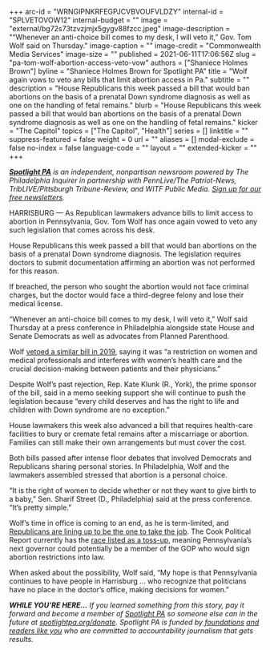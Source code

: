 +++
arc-id = "WRNGIPNKRFEGPJCVBVOUFVLDZY"
internal-id = "SPLVETOVOW12"
internal-budget = ""
image = "external/bg72s73tzvzjmjx5gygv88fzcc.jpeg"
image-description = "“Whenever an anti-choice bill comes to my desk, I will veto it,” Gov. Tom Wolf said on Thursday."
image-caption = ""
image-credit = "Commonwealth Media Services"
image-size = ""
published = 2021-06-11T17:06:56Z
slug = "pa-tom-wolf-abortion-access-veto-vow"
authors = ["Shaniece Holmes Brown"]
byline = "Shaniece Holmes Brown for Spotlight PA"
title = "Wolf again vows to veto any bills that limit abortion access in Pa."
subtitle = ""
description = "House Republicans this week passed a bill that would ban abortions on the basis of a prenatal Down syndrome diagnosis as well as one on the handling of fetal remains."
blurb = "House Republicans this week passed a bill that would ban abortions on the basis of a prenatal Down syndrome diagnosis as well as one on the handling of fetal remains."
kicker = "The Capitol"
topics = ["The Capitol", "Health"]
series = []
linktitle = ""
suppress-featured = false
weight = 0
url = ""
aliases = []
modal-exclude = false
no-index = false
language-code = ""
layout = ""
extended-kicker = ""
+++

<a href="https://www.spotlightpa.org/"><i><b>Spotlight PA</b></i></a><i> is an independent, nonpartisan newsroom powered by The Philadelphia Inquirer in partnership with PennLive/The Patriot-News, TribLIVE/Pittsburgh Tribune-Review, and WITF Public Media. </i><a href="https://www.spotlightpa.org/newsletters"><i>Sign up for our free newsletters</i></a><i>.</i>

HARRISBURG — As Republican lawmakers advance bills to limit access to abortion in Pennsylvania, Gov. Tom Wolf has once again vowed to veto any such legislation that comes across his desk.

House Republicans this week passed a bill that would ban abortions on the basis of a prenatal Down syndrome diagnosis. The legislation requires doctors to submit documentation affirming an abortion was not performed for this reason.

If breached, the person who sought the abortion would not face criminal charges, but the doctor would face a third-degree felony and lose their medical license.

<script src="https://www.spotlightpa.org/embed.js" async></script><div data-spl-embed-version="1" data-spl-src="https://www.spotlightpa.org/embeds/newsletter/"></div>

“Whenever an anti-choice bill comes to my desk, I will veto it,” Wolf said Thursday at a press conference in Philadelphia alongside state House and Senate Democrats as well as advocates from Planned Parenthood.

Wolf <a href="https://www.inquirer.com/politics/pennsylvania/down-syndrome-abortion-pennsylvania-20191121.html">vetoed a similar bill in 2019</a>, saying it was “a restriction on women and medical professionals and interferes with women’s health care and the crucial decision-making between patients and their physicians.”

Despite Wolf’s past rejection, Rep. Kate Klunk (R., York), the prime sponsor of the bill, said in a memo seeking support she will continue to push the legislation because “every child deserves and has the right to life and children with Down syndrome are no exception.”

House lawmakers this week also advanced a bill that requires health-care facilities to bury or cremate fetal remains after a miscarriage or abortion. Families can still make their own arrangements but must cover the cost.

Both bills passed after intense floor debates that involved Democrats and Republicans sharing personal stories. In Philadelphia, Wolf and the lawmakers assembled stressed that abortion is a personal choice.

<script src="https://www.spotlightpa.org/embed.js" async></script><div data-spl-embed-version="1" data-spl-src="https://www.spotlightpa.org/embeds/donate/?teaser_text=If%20you%20learned%20something%20from%20this%20report%2C%20pay%20it%20forward%20and%20become%20a%20member%20of%20Spotlight%20PA%20so%20someone%20else%20can%20in%20the%20future."></div>

“It is the right of women to decide whether or not they want to give birth to a baby,” Sen. Sharif Street (D., Philadelphia) said at the press conference. “It’s pretty simple.”

Wolf’s time in office is coming to an end, as he is term-limited, and <a href="https://www.spotlightpa.org/news/2021/06/pa-2020-governor-race-candidates/">Republicans are lining up to be the one to take the job</a>. The Cook Political Report currently has the <a href="https://cookpolitical.com/ratings/governor-race-ratings">race listed as a toss-up</a>, meaning Pennsylvania’s next governor could potentially be a member of the GOP who would sign abortion restrictions into law.

When asked about the possibility, Wolf said, “My hope is that Pennsylvania continues to have people in Harrisburg ... who recognize that politicians have no place in the doctor’s office, making decisions for women.”

<i><b>WHILE YOU’RE HERE...</b></i><i> If you learned something from this story, pay it forward and become a member of </i><a href="https://www.spotlightpa.org/"><i>Spotlight PA</i></a><i> so someone else can in the future at </i><a href="http://spotlightpa.org/donate"><i>spotlightpa.org/donate</i></a><i>. Spotlight PA is funded by</i><a href="https://www.spotlightpa.org/support"><i> foundations</i></a><i> </i><a href="https://www.spotlightpa.org/support"><i>and readers like you</i></a><i> who are committed to accountability journalism that gets results.</i>
